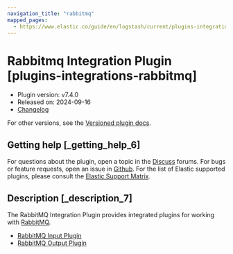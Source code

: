 ```yaml
---
navigation_title: "rabbitmq"
mapped_pages:
  - https://www.elastic.co/guide/en/logstash/current/plugins-integrations-rabbitmq.html
---
```


# Rabbitmq Integration Plugin [plugins-integrations-rabbitmq]

* Plugin version: v7.4.0
* Released on: 2024-09-16
* [Changelog](https://github.com/logstash-plugins/logstash-integration-rabbitmq/blob/v7.4.0/CHANGELOG.md)

For other versions, see the [Versioned plugin docs](https://www.elastic.co/guide/en/logstash-versioned-plugins/current/integration-rabbitmq-index.html).

## Getting help [_getting_help_6]

For questions about the plugin, open a topic in the [Discuss](http://discuss.elastic.co) forums. For bugs or feature requests, open an issue in [Github](https://github.com/logstash-plugins/logstash-integration-rabbitmq). For the list of Elastic supported plugins, please consult the [Elastic Support Matrix](https://www.elastic.co/support/matrix#logstash_plugins).

## Description [_description_7]

The RabbitMQ Integration Plugin provides integrated plugins for working with [RabbitMQ](http://www.rabbitmq.com/).

* [RabbitMQ Input Plugin](https://www.elastic.co/guide/en/logstash/8.18/plugins-inputs-rabbitmq.html)
* [RabbitMQ Output Plugin](https://www.elastic.co/guide/en/logstash/8.18/plugins-outputs-rabbitmq.html)
